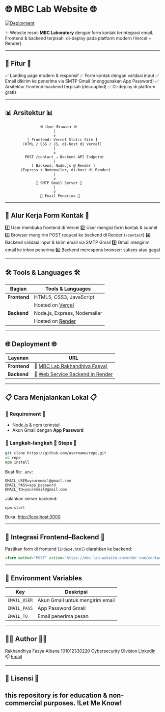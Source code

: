 # 🌐 MBC Lab Website 🌐

[![Deployment](https://img.shields.io/badge/deployed-Vercel%20%26%20Render-blue?style=flat-square)](https://mbc-lab-website.onrender.com)

✨ Website resmi **MBC Laboratory** dengan form kontak terintegrasi email.
Frontend & backend terpisah, di-deploy pada platform modern (Vercel + Render).

---

## 🚀 Fitur 🚀

✅ Landing page modern & responsif
✅ Form kontak dengan validasi input
✅ Email dikirim ke penerima via SMTP Gmail (menggunakan App Password)
✅ Arsitektur frontend–backend terpisah (decoupled)
✅ Di-deploy di platform gratis

---

## 📊 Arsitektur 📊

```
                🌐 User Browser 🌐
                      |
                      v
          [ Frontend: Vercel Static Site ]
        (HTML / CSS / JS, di-host di Vercel)
                      |
                      v
         POST /contact → Backend API Endpoint
                      |
            [ Backend: Node.js @ Render ]
       (Express + Nodemailer, di-host di Render)
                      |
                      v
              📧 SMTP Gmail Server 📧
                      |
                      v
                🎯 Email Penerima 🎯
```

---

## 🔄 Alur Kerja Form Kontak 🔄

1️⃣ User membuka frontend di Vercel
2️⃣ User mengisi form kontak & submit
3️⃣ Browser mengirim POST request ke backend di Render (`/contact`)
4️⃣ Backend validasi input & kirim email via SMTP Gmail
5️⃣ Gmail mengirim email ke inbox penerima
6️⃣ Backend merespons browser: sukses atau gagal

---

## 🛠️ Tools & Languages 🛠️

| Bagian       | Tools & Languages                      |
| ------------ | -------------------------------------- |
| **Frontend** | HTML5, CSS3, JavaScript                |
|              | Hosted on [Vercel](https://vercel.com) |
| **Backend**  | Node.js, Express, Nodemailer           |
|              | Hosted on [Render](https://render.com) |

---

## 🌐 Deployment 🌐

| Layanan      | URL                                                                             |
| ------------ | ------------------------------------------------------------------------------- |
| **Frontend** | 🔗 [MBC Lab Rakhandhiya Fasya)](https://mbc-lab-rakhan.vercel.app/)             |
| **Backend**  | 🔗 [Web Service Backend in Render](https://mbc-lab-website.onrender.com)        |

---

## 📋 Cara Menjalankan Lokal 📋

### 📄 Requirement 📄

* Node.js & npm terinstal
* Akun Gmail dengan **App Password**

### 🔧 Langkah-langkah 🔧 Steps 🔧

```bash
git clone https://github.com/username/repo.git
cd repo
npm install
```

Buat file `.env`:

```env
EMAIL_USER=youremail@gmail.com
EMAIL_PASS=app_password
EMAIL_TO=youremail@gmail.com
```

Jalankan server backend:

```bash
npm start
```

Buka: [http://localhost:3000](http://localhost:3000)

---

## 🔗 Integrasi Frontend–Backend 🔗

Pastikan form di frontend (`index4.html`) diarahkan ke backend:

```html
<form method="POST" action="https://mbc-lab-website.onrender.com/contact">
```

---

## 📧 Environment Variables

| Key          | Deskripsi                       |
| ------------ | ------------------------------- |
| `EMAIL_USER` | Akun Gmail untuk mengirim email |
| `EMAIL_PASS` | App Password Gmail              |
| `EMAIL_TO`   | Email penerima pesan            |

---

## 👨‍💻 Author 👨‍💻
Rakhandhiya Fasya Albana
101012330220
Cybersecurity Division
[LinkedIn](https://www.linkedin.com/in/rakhandhiya/)
📫 [Email](mailto:rakhandhiya.7@gmail.com)

---

## 📝 Lisensi 📝

this repository is for education & non-commercial purposes.
!Let Me Know!
---
